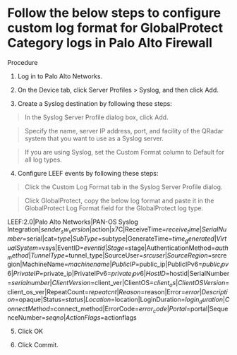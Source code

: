 # Follow the below steps to configure custom log format for GlobalProtect Category logs in Palo Alto Firewall

Procedure 

1.  Log in to Palo Alto Networks.

2.  On the Device tab, click Server Profiles > Syslog, and then click Add.

3.  Create a Syslog destination by following these steps:

>   In the Syslog Server Profile dialog box, click Add.

>   Specify the name, server IP address, port, and facility of the QRadar system that you want to use as a Syslog server. 

>   If you are using Syslog, set the Custom Format column to Default for all log types.

4.  Configure LEEF events by following these steps:

>   Click the Custom Log Format tab in the Syslog Server Profile dialog.

>   Click GlobalProtect, copy the below log format and paste it in the GlobalProtect Log Format field for the GlobalProtect log type.

LEEF:2.0|Palo Alto Networks|PAN-OS Syslog Integration|$sender_sw_version|$action|x7C|ReceiveTime=$receive_time|SerialNumber=$serial|cat=$type|SubType=$subtype|GenerateTime=$time_generated|VirtualSystem=$vsys|EventID=$eventid|Stage=$stage|AuthenticationMethod=$auth_method|TunnelType=$tunnel_type|SourceUser=$srcuser|SourceRegion=$srcregion|MachineName=$machinename|PublicIP=$public_ip|PublicIPv6=$public_ipv6|PrivateIP=$private_ip|PrivateIPv6=$private_ipv6|HostID=$hostid|SerialNumber=$serialnumber|ClientVersion=$client_ver|ClientOS=$client_os|ClientOSVersion=$client_os_ver|RepeatCount=$repeatcnt|Reason=$reason|Error=$error|Description=$opaque|Status=$status|Location=$location|LoginDuration=$login_duration|ConnectMethod=$connect_method|ErrorCode=$error_code|Portal=$portal|SequenceNumber=$seqno|ActionFlags=$actionflags

5.  Click OK

6.  Click Commit.
